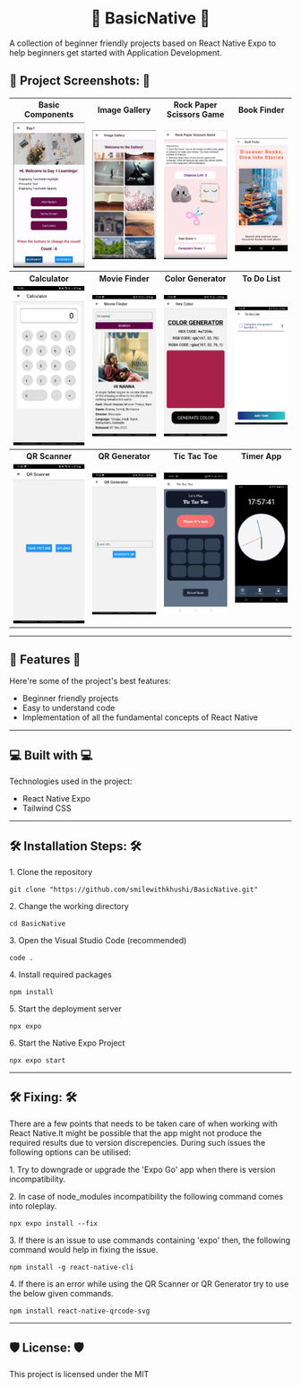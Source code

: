 <h1 align="center" id="title"> 📲 BasicNative 📲</h1>

<p id="description">A collection of beginner friendly projects based on React Native Expo to help beginners get started with Application Development.</p>

<h2>📸 Project Screenshots: 📸</h2>

<table>
  <tr>
    <th>Basic Components</th>
    <th>Image Gallery</th>
    <th>Rock Paper Scissors Game</th>
    <th>Book Finder</th>
   
  </tr>
  <tr>
    <td> <img src="https://github.com/smilewithkhushi/BasicNative/blob/master/output/BasicScreen_Preview.png" width=250> </td>
    <td> <img src="https://github.com/smilewithkhushi/BasicNative/blob/master/output/Gallery_Preview.png" width=250> </td>
    <td> <img src="https://github.com/smilewithkhushi/BasicNative/blob/master/output/rockPaperScissors_Preview.png" width=250></td>
    <td> <img src="https://github.com/smilewithkhushi/BasicNative/blob/master/output/BookFinder_Preview.png" width=250> </td>
  </tr>
  <tr>
 <th>Calculator</th>
    <th>Movie Finder</th>
    <th>Color Generator</th>
    <th>To Do List</th>
  </tr>

<td><img src="./output/calculator.jpg" width=250></td>
    <td><img src="./output/movie_finder.jpg" width=250></td>
    <td><img src="./output/color_generator.jpg" width=250></td>
    <td><img src="./output/to_do_list.jpg" width=250></td>
    </tr>
<tr>
    <th>QR Scanner</th>
    <th>QR Generator</th>
    <th>Tic Tac Toe</th>
    <th>Timer App</th>
    </tr>
  <tr>
    <tr>
    <td><img src="./output/qr_scanner.jpg" width=250></td>
    <td><img src="./output/qr_generator.jpg" width=250></td>
    <td><img src="./output/TicTacToe.jpg" width=250></td>
    <td><img src="./output/Timer App (6).jpg" width=250></td>
  </tr>
</table>

<hr>

<h2>🧐 Features 🧐</h2>

Here're some of the project's best features:

- Beginner friendly projects
- Easy to understand code
- Implementation of all the fundamental concepts of React Native

<hr>
  
<h2>💻 Built with 💻</h2>

Technologies used in the project:

- React Native Expo
- Tailwind CSS

<hr>

<h2>🛠️ Installation Steps: 🛠️</h2>

<p>1. Clone the repository</p>

```
git clone "https://github.com/smilewithkhushi/BasicNative.git"
```

<p>2. Change the working directory</p>

```
cd BasicNative
```

<p>3. Open the Visual Studio Code (recommended)</p>

```
code .
```

<p>4. Install required packages</p>

```
npm install
```

<p>5. Start the deployment server</p>

```
npx expo
```

<p>6. Start the Native Expo Project</p>

```
npx expo start
```

<hr>

<h2>🛠️ Fixing: 🛠️</h2>

<p>There are a few points that needs to be taken care of when working with React Native.It might be possible that the app might not produce the required results due to version discrepencies. During such issues the following options can be utilised: </p>
<p>1. Try to downgrade or upgrade the 'Expo Go' app when there is version incompatibility.</p>
<p>2. In case of node_modules incompatibility the following command comes into roleplay.</p>

```
npx expo install --fix
```

<p>3. If there is an issue to use commands containing 'expo' then, the following command would help in fixing the issue.</p>

```
npm install -g react-native-cli
```

<p>4. If there is an error while using the QR Scanner or QR Generator try to use the below given commands.</p>

```
npm install react-native-qrcode-svg
```

<hr>
  
<h2>🛡️ License: 🛡️ </h2>

This project is licensed under the MIT

